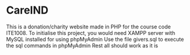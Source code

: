 # CareIND
This is a donation/charity website made in PHP for the course code ITE1008.
To initialise this project, you would need XAMPP server with MySQL installed for using phpMyAdmin
Use the file givers.sql to execute the sql commands in phpMyAdmin
Rest all should work as it is
